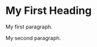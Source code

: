 <!DOCTYPE html>
<html>
    <head>
        <title> My First Heading </title>
    </head>
    <body>
        <h1> My First Heading</h1>
        <p> My first paragraph.</p>
        <p> My second paragraph.</p>
    </body>
</html>